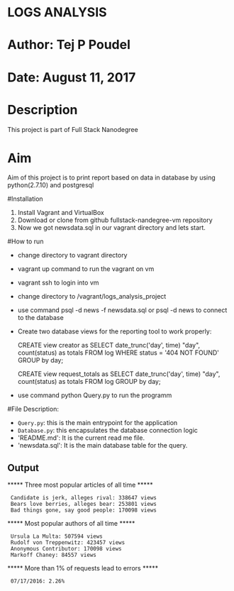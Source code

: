 # LOGS ANALYSIS 
# Author: Tej P Poudel
# Date: August 11, 2017

# Description
This project is part of Full Stack Nanodegree

# Aim
Aim of this project is to print report based on data in database by using python(2.7.10) and postgresql

#Installation
1. Install Vagrant and VirtualBox
2. Download or clone from github fullstack-nandegree-vm repository
3. Now we got newsdata.sql in our vagrant directory and lets start.

#How to run
- change directory to vagrant directory
- vagrant up command to run the vagrant on vm
- vagrant ssh to login into vm
- change directory to /vagrant/logs_analysis_project
- use command psql -d news -f newsdata.sql or psql -d news to connect to the database
- Create two database views for the reporting tool to work properly:

	CREATE view creator as
	  SELECT date_trunc('day', time) "day", count(status) as totals
	  FROM log
	  WHERE status = '404 NOT FOUND'
	  GROUP by day;

	CREATE view request_totals as
	  SELECT date_trunc('day', time) "day", count(status) as totals
	  FROM log
	  GROUP by day;

- use command python Query.py to run the programm

#File Description:
- `Query.py`: this is the main entrypoint for the application
- `Database.py`: this encapsulates the database connection logic
- 'README.md': It is the current read me file. 
- 'newsdata.sql': It is the main database table for the query. 

## Output

 ***** Three most popular articles of all time ***** 
 
     Candidate is jerk, alleges rival: 338647 views
     Bears love berries, alleges bear: 253801 views
     Bad things gone, say good people: 170098 views

 ***** Most popular authors of all time ***** 
 
     Ursula La Multa: 507594 views
     Rudolf von Treppenwitz: 423457 views
     Anonymous Contributor: 170098 views
     Markoff Chaney: 84557 views

 ***** More than 1% of requests lead to errors ***** 
 
     07/17/2016: 2.26%

